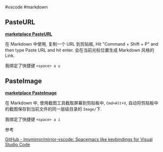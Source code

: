 #vscode #markdown

## PasteURL

**[marketplace PasteURL](https://xie.infoq.cn/link?target=https%3A%2F%2Fmarketplace.visualstudio.com%2Fitems%3FitemName%3Dkukushi.pasteurl)**  

在 Markdown 中使用, 复制一个 URL 到剪贴板, Hit "Command + Shift + P" and then type Paste URL and hit enter. 会在当前光标位置生成 Markdown 风格的 Link.

我绑定了快捷键 `<space> a u`  

## PasteImage

**[marketplace PasteImage](https://xie.infoq.cn/link?target=https%3A%2F%2Fmarketplace.visualstudio.com%2Fitems%3FitemName%3Dmushan.vscode-paste-image)**  

在 Markdown 中, 使用截图工具截取屏幕到剪贴板中, `Cmd+Alt+V`, 自动将剪贴板中的截图保存到当前文件的同一层级目录的 `Image/`下.

我绑定了快捷键 `<space> a i`

参考

[GitHub - Imymirror/mirror-vscode: Spacemacs like keybindings for Visual Studio Code](https://github.com/Imymirror/mirror-vscode#pasteurl)